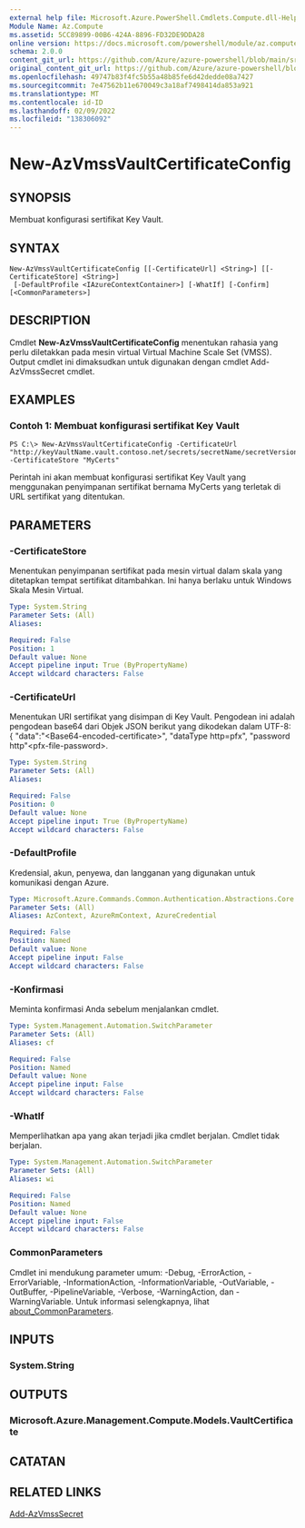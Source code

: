 ```yaml
---
external help file: Microsoft.Azure.PowerShell.Cmdlets.Compute.dll-Help.xml
Module Name: Az.Compute
ms.assetid: 5CC89899-00B6-424A-8896-FD32DE9DDA28
online version: https://docs.microsoft.com/powershell/module/az.compute/new-azvmssvaultcertificateconfig
schema: 2.0.0
content_git_url: https://github.com/Azure/azure-powershell/blob/main/src/Compute/Compute/help/New-AzVmssVaultCertificateConfig.md
original_content_git_url: https://github.com/Azure/azure-powershell/blob/main/src/Compute/Compute/help/New-AzVmssVaultCertificateConfig.md
ms.openlocfilehash: 49747b83f4fc5b55a48b85fe6d42dedde08a7427
ms.sourcegitcommit: 7e47562b11e670049c3a18af7498414da853a921
ms.translationtype: MT
ms.contentlocale: id-ID
ms.lasthandoff: 02/09/2022
ms.locfileid: "138306092"
---
```

# New-AzVmssVaultCertificateConfig

## SYNOPSIS
Membuat konfigurasi sertifikat Key Vault.

## SYNTAX

```
New-AzVmssVaultCertificateConfig [[-CertificateUrl] <String>] [[-CertificateStore] <String>]
 [-DefaultProfile <IAzureContextContainer>] [-WhatIf] [-Confirm] [<CommonParameters>]
```

## DESCRIPTION
Cmdlet **New-AzVmssVaultCertificateConfig** menentukan rahasia yang perlu diletakkan pada mesin virtual Virtual Machine Scale Set (VMSS).
Output cmdlet ini dimaksudkan untuk digunakan dengan cmdlet Add-AzVmssSecret cmdlet.

## EXAMPLES

### Contoh 1: Membuat konfigurasi sertifikat Key Vault
```
PS C:\> New-AzVmssVaultCertificateConfig -CertificateUrl "http://keyVaultName.vault.contoso.net/secrets/secretName/secretVersion" -CertificateStore "MyCerts"
```

Perintah ini akan membuat konfigurasi sertifikat Key Vault yang menggunakan penyimpanan sertifikat bernama MyCerts yang terletak di URL sertifikat yang ditentukan.

## PARAMETERS

### -CertificateStore
Menentukan penyimpanan sertifikat pada mesin virtual dalam skala yang ditetapkan tempat sertifikat ditambahkan.
Ini hanya berlaku untuk Windows Skala Mesin Virtual.

```yaml
Type: System.String
Parameter Sets: (All)
Aliases:

Required: False
Position: 1
Default value: None
Accept pipeline input: True (ByPropertyName)
Accept wildcard characters: False
```

### -CertificateUrl
Menentukan URI sertifikat yang disimpan di Key Vault.
Pengodean ini adalah pengodean base64 dari Objek JSON berikut yang dikodekan dalam UTF-8: { "data":"\<Base64-encoded-certificate\>", "dataType http=pfx", "password http"\<pfx-file-password\>.

```yaml
Type: System.String
Parameter Sets: (All)
Aliases:

Required: False
Position: 0
Default value: None
Accept pipeline input: True (ByPropertyName)
Accept wildcard characters: False
```

### -DefaultProfile
Kredensial, akun, penyewa, dan langganan yang digunakan untuk komunikasi dengan Azure.

```yaml
Type: Microsoft.Azure.Commands.Common.Authentication.Abstractions.Core.IAzureContextContainer
Parameter Sets: (All)
Aliases: AzContext, AzureRmContext, AzureCredential

Required: False
Position: Named
Default value: None
Accept pipeline input: False
Accept wildcard characters: False
```

### -Konfirmasi
Meminta konfirmasi Anda sebelum menjalankan cmdlet.

```yaml
Type: System.Management.Automation.SwitchParameter
Parameter Sets: (All)
Aliases: cf

Required: False
Position: Named
Default value: None
Accept pipeline input: False
Accept wildcard characters: False
```

### -WhatIf
Memperlihatkan apa yang akan terjadi jika cmdlet berjalan. Cmdlet tidak berjalan.

```yaml
Type: System.Management.Automation.SwitchParameter
Parameter Sets: (All)
Aliases: wi

Required: False
Position: Named
Default value: None
Accept pipeline input: False
Accept wildcard characters: False
```

### CommonParameters
Cmdlet ini mendukung parameter umum: -Debug, -ErrorAction, -ErrorVariable, -InformationAction, -InformationVariable, -OutVariable, -OutBuffer, -PipelineVariable, -Verbose, -WarningAction, dan -WarningVariable. Untuk informasi selengkapnya, lihat [about_CommonParameters](http://go.microsoft.com/fwlink/?LinkID=113216).

## INPUTS

### System.String

## OUTPUTS

### Microsoft.Azure.Management.Compute.Models.VaultCertificate

## CATATAN

## RELATED LINKS

[Add-AzVmssSecret](./Add-AzVmssSecret.md)
